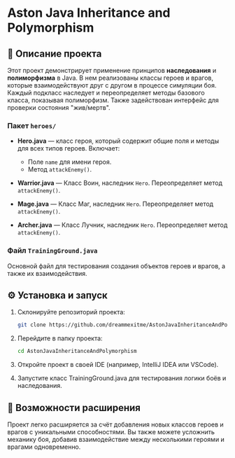 # Aston Java Inheritance and Polymorphism

## 📄 Описание проекта

Этот проект демонстрирует применение принципов **наследования** и **полиморфизма** в Java. В нем реализованы классы героев и врагов, которые взаимодействуют друг с другом в процессе симуляции боя. Каждый подкласс наследует и переопределяет методы базового класса, показывая полиморфизм. Также задействован интерфейс для проверки состояния "жив/мертв".

### Пакет `heroes/`

- **Hero.java** — класс героя, который содержит общие поля и методы для всех типов героев. 
Включает:
   - Поле `name` для имени героя.
   - Метод `attackEnemy()`.

- **Warrior.java** — Класс Воин, наследник `Hero`. Переопределяет метод `attackEnemy()`.

- **Mage.java** — Класс Маг, наследник `Hero`. Переопределяет метод `attackEnemy()`.

- **Archer.java** — Класс Лучник, наследник `Hero`. Переопределяет метод `attackEnemy()`.

### Файл `TrainingGround.java`

Основной файл для тестирования создания объектов героев и врагов, а также их взаимодействия.

## ⚙️ Установка и запуск

1. Склонируйте репозиторий проекта:

   ```bash
   git clone https://github.com/dreammexitme/AstonJavaInheritanceAndPolymorphism.git
   ```

2. Перейдите в папку проекта:

   ```bash
   cd AstonJavaInheritanceAndPolymorphism
   ```

3. Откройте проект в своей IDE (например, IntelliJ IDEA или VSCode).

4. Запустите класс TrainingGround.java для тестирования логики боёв и наследования.

## 🔧 Возможности расширения

Проект легко расширяется за счёт добавления новых классов героев и врагов с уникальными способностями. Вы также можете усложнить механику боя, добавив взаимодействие между несколькими героями и врагами одновременно.